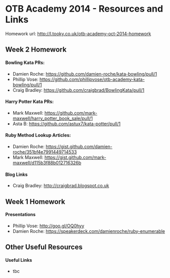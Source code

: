 OTB Academy 2014 - Resources and Links
=====================
Homework url: http://l.tooky.co.uk/otb-academy-oct-2014-homework

## Week 2 Homework

#### Bowling Kata PRs:

- Damien Roche: https://github.com/damien-roche/kata-bowling/pull/1
- Phillip Vose: https://github.com/phillipvose/otb-academy-kata-bowling/pull/1
- Craig Bradley: https://github.com/craigbrad/BowlingKata/pull/1

#### Harry Potter Kata PRs:

- Mark Maxwell: https://github.com/mark-maxwell/harry_potter_book_sale/pull/1
- Asta B: https://github.com/astux7/kata-potter/pull/1

#### Ruby Method Lookup Articles:

- Damien Roche: https://gist.github.com/damien-roche/351bf4e7991449714533
- Mark Maxwell: https://gist.github.com/mark-maxwell/d115b3f88b012716326b

#### Blog Links
- Craig Bradley: http://craigbrad.blogspot.co.uk

## Week 1 Homework

#### Presentations

- Phillip Vose: http://goo.gl/OQ0hyy
- Damien Roche: https://speakerdeck.com/damienroche/ruby-enumerable



## Other Useful Resources

#### Useful Links
- tbc
